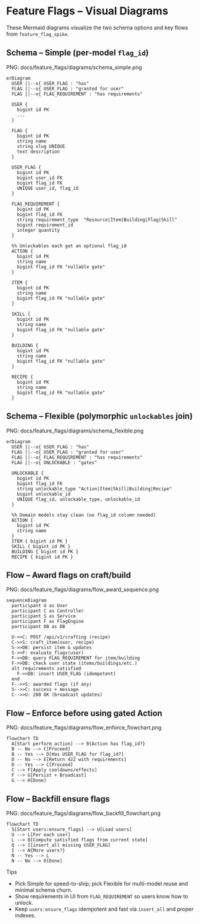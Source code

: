 # Feature Flags – Visual Diagrams

These Mermaid diagrams visualize the two schema options and key flows from `feature_flag_spike`.

## Schema – Simple (per-model `flag_id`)

PNG: docs/feature_flags/diagrams/schema_simple.png

```mermaid
erDiagram
  USER ||--o{ USER_FLAG : "has"
  FLAG ||--o{ USER_FLAG : "granted for user"
  FLAG ||--o{ FLAG_REQUIREMENT : "has requirements"

  USER {
    bigint id PK
    ...
  }

  FLAG {
    bigint id PK
    string name
    string slug UNIQUE
    text description
  }

  USER_FLAG {
    bigint id PK
    bigint user_id FK
    bigint flag_id FK
    UNIQUE user_id, flag_id
  }

  FLAG_REQUIREMENT {
    bigint id PK
    bigint flag_id FK
    string requirement_type  "Resource|Item|Building|Flag|Skill"
    bigint requirement_id
    integer quantity
  }

  %% Unlockables each get an optional flag_id
  ACTION {
    bigint id PK
    string name
    bigint flag_id FK "nullable gate"
  }

  ITEM {
    bigint id PK
    string name
    bigint flag_id FK "nullable gate"
  }

  SKILL {
    bigint id PK
    string name
    bigint flag_id FK "nullable gate"
  }

  BUILDING {
    bigint id PK
    string name
    bigint flag_id FK "nullable gate"
  }

  RECIPE {
    bigint id PK
    string name
    bigint flag_id FK "nullable gate"
  }
```

## Schema – Flexible (polymorphic `unlockables` join)

PNG: docs/feature_flags/diagrams/schema_flexible.png

```mermaid
erDiagram
  USER ||--o{ USER_FLAG : "has"
  FLAG ||--o{ USER_FLAG : "granted for user"
  FLAG ||--o{ FLAG_REQUIREMENT : "has requirements"
  FLAG ||--o{ UNLOCKABLE : "gates"

  UNLOCKABLE {
    bigint id PK
    bigint flag_id FK
    string unlockable_type "Action|Item|Skill|Building|Recipe"
    bigint unlockable_id
    UNIQUE flag_id, unlockable_type, unlockable_id
  }

  %% Domain models stay clean (no flag_id column needed)
  ACTION {
    bigint id PK
    string name
  }
  ITEM { bigint id PK }
  SKILL { bigint id PK }
  BUILDING { bigint id PK }
  RECIPE { bigint id PK }
```

## Flow – Award flags on craft/build

PNG: docs/feature_flags/diagrams/flow_award_sequence.png

```mermaid
sequenceDiagram
  participant U as User
  participant C as Controller
  participant S as Service
  participant F as FlagEngine
  participant DB as DB

  U->>C: POST /api/v1/crafting (recipe)
  C->>S: craft_item(user, recipe)
  S->>DB: persist item & updates
  S->>F: evaluate_flags(user)
  F->>DB: query FLAG_REQUIREMENT for item/building
  F->>DB: check user state (items/buildings/etc.)
  alt requirements satisfied
    F->>DB: insert USER_FLAG (idempotent)
  end
  F-->>S: awarded flags (if any)
  S-->>C: success + message
  C-->>U: 200 OK (broadcast updates)
```

## Flow – Enforce before using gated Action

PNG: docs/feature_flags/diagrams/flow_enforce_flowchart.png

```mermaid
flowchart TD
  A[Start perform_action] --> B{Action has flag_id?}
  B -- No --> C[Proceed]
  B -- Yes --> D[Has USER_FLAG for flag_id?]
  D -- No --> E[Return 422 with requirements]
  D -- Yes --> C[Proceed]
  C --> F[Apply cooldowns/effects]
  F --> G[Persist + Broadcast]
  G --> H[Done]
```

## Flow – Backfill ensure flags

PNG: docs/feature_flags/diagrams/flow_backfill_flowchart.png

```mermaid
flowchart TD
  S[Start users:ensure_flags] --> U[Load users]
  U --> L[For each user]
  L --> Q[Compute satisfied flags from current state]
  Q --> I[insert_all missing USER_FLAG]
  I --> N{More users?}
  N -- Yes --> L
  N -- No --> D[Done]
```

Tips
- Pick Simple for speed-to-ship; pick Flexible for multi-model reuse and minimal schema churn.
- Show requirements in UI from `FLAG_REQUIREMENT` so users know how to unlock.
- Keep `users:ensure_flags` idempotent and fast via `insert_all` and proper indexes.
